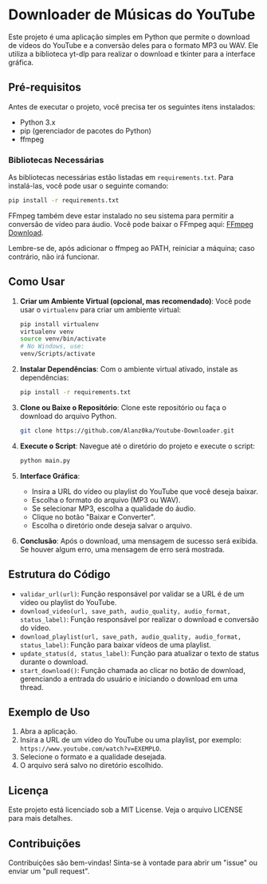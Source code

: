 # Downloader de Músicas do YouTube

Este projeto é uma aplicação simples em Python que permite o download de vídeos do YouTube e a conversão deles para o formato MP3 ou WAV. Ele utiliza a biblioteca yt-dlp para realizar o download e tkinter para a interface gráfica.

## Pré-requisitos

Antes de executar o projeto, você precisa ter os seguintes itens instalados:

- Python 3.x
- pip (gerenciador de pacotes do Python)
- ffmpeg

### Bibliotecas Necessárias

As bibliotecas necessárias estão listadas em `requirements.txt`. Para instalá-las, você pode usar o seguinte comando:

```bash
pip install -r requirements.txt
```

FFmpeg também deve estar instalado no seu sistema para permitir a conversão de vídeo para áudio. Você pode baixar o FFmpeg aqui: [FFmpeg Download](https://ffmpeg.org/download.html).

Lembre-se de, após adicionar o ffmpeg ao PATH, reiniciar a máquina; caso contrário, não irá funcionar.

## Como Usar

1. **Criar um Ambiente Virtual (opcional, mas recomendado)**:
   Você pode usar o `virtualenv` para criar um ambiente virtual:

   ```bash
   pip install virtualenv
   virtualenv venv
   source venv/bin/activate  
   # No Windows, use: 
   venv/Scripts/activate
   ```

2. **Instalar Dependências**:
   Com o ambiente virtual ativado, instale as dependências:

   ```bash
   pip install -r requirements.txt
   ```

3. **Clone ou Baixe o Repositório**:
   Clone este repositório ou faça o download do arquivo Python.

   ```bash
   git clone https://github.com/Alanz0ka/Youtube-Downloader.git
   ```

4. **Execute o Script**:
   Navegue até o diretório do projeto e execute o script:

   ```bash
   python main.py
   ```

5. **Interface Gráfica**:
   - Insira a URL do vídeo ou playlist do YouTube que você deseja baixar.
   - Escolha o formato do arquivo (MP3 ou WAV).
   - Se selecionar MP3, escolha a qualidade do áudio.
   - Clique no botão "Baixar e Converter".
   - Escolha o diretório onde deseja salvar o arquivo.

6. **Conclusão**:
   Após o download, uma mensagem de sucesso será exibida. Se houver algum erro, uma mensagem de erro será mostrada.

## Estrutura do Código

- `validar_url(url)`: Função responsável por validar se a URL é de um vídeo ou playlist do YouTube.
- `download_video(url, save_path, audio_quality, audio_format, status_label)`: Função responsável por realizar o download e conversão do vídeo.
- `download_playlist(url, save_path, audio_quality, audio_format, status_label)`: Função para baixar vídeos de uma playlist.
- `update_status(d, status_label)`: Função para atualizar o texto de status durante o download.
- `start_download()`: Função chamada ao clicar no botão de download, gerenciando a entrada do usuário e iniciando o download em uma thread.

## Exemplo de Uso

1. Abra a aplicação.
2. Insira a URL de um vídeo do YouTube ou uma playlist, por exemplo: `https://www.youtube.com/watch?v=EXEMPLO`.
3. Selecione o formato e a qualidade desejada.
4. O arquivo será salvo no diretório escolhido.

## Licença

Este projeto está licenciado sob a MIT License. Veja o arquivo LICENSE para mais detalhes.

## Contribuições

Contribuições são bem-vindas! Sinta-se à vontade para abrir um "issue" ou enviar um "pull request".
